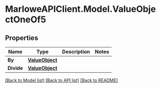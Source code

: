# MarloweAPIClient.Model.ValueObjectOneOf5

## Properties

Name | Type | Description | Notes
------------ | ------------- | ------------- | -------------
**By** | [**ValueObject**](ValueObject.md) |  | 
**Divide** | [**ValueObject**](ValueObject.md) |  | 

[[Back to Model list]](../README.md#documentation-for-models) [[Back to API list]](../README.md#documentation-for-api-endpoints) [[Back to README]](../README.md)

